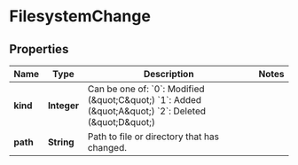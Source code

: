 

# FilesystemChange


## Properties

| Name | Type | Description | Notes |
|------------ | ------------- | ------------- | -------------|
|**kind** | **Integer** | Can be one of:  &#x60;0&#x60;: Modified (\&quot;C\&quot;) &#x60;1&#x60;: Added (\&quot;A\&quot;) &#x60;2&#x60;: Deleted (\&quot;D\&quot;) |  |
|**path** | **String** | Path to file or directory that has changed. |  |




